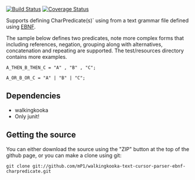 [![Build Status](https://travis-ci.com/mP1/walkingkooka-text-cursor-parser-ebnf-charpredicate.svg?branch=master)](https://travis-ci.com/mP1/walkingkooka-text-cursor-parser-ebnf-charpredicate.svg?branch=master)
[![Coverage Status](https://coveralls.io/repos/github/mP1/walkingkooka-text-cursor-parser-ebnf-charpredicate/badge.svg?branch=master)](https://coveralls.io/github/mP1/walkingkooka-text-cursor-parser-ebnf-charpredicate?branch=master)

Supports defining  CharPredicate(s)` using from a text grammar file defined using [EBNF](https://en.wikipedia.org/wiki/Extended_Backus%E2%80%93Naur_form).

The sample below defines two predicates, note more complex forms that including references, negation, grouping along with
alternatives, concatenation and repeating are supported. The test/resources directory contains more examples.

```EBNF
A_THEN_B_THEN_C = "A" , "B" , "C";

A_OR_B_OR_C = "A" | "B" | "C";
```

## Dependencies

- walkingkooka
- Only junit!

## Getting the source

You can either download the source using the "ZIP" button at the top
of the github page, or you can make a clone using git:

```
git clone git://github.com/mP1/walkingkooka-text-cursor-parser-ebnf-charpredicate.git
```
